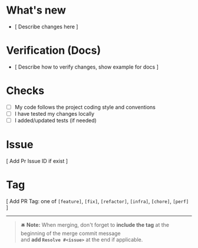 # What's new

- [ Describe changes here ]

# Verification (Docs)

- [ Describe how to verify changes, show example for docs ]

# Checks 

- [ ] My code follows the project coding style and conventions
- [ ] I have tested my changes locally
- [ ] I added/updated tests (if needed)

# Issue

[ Add Pr Issue ID if exist ]

# Tag

[ Add PR Tag: one of `[feature]`, `[fix]`, `[refactor]`, `[infra]`, `[chore]`, `[perf]` ]

---
> 🛎 **Note:** When merging, don't forget to **include the tag** at the beginning of the merge commit message  
> and **add `Resolve #<issue>`** at the end if applicable.